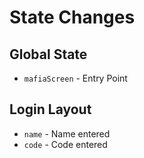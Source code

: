 # State Changes
## Global State
- `mafiaScreen` - Entry Point

## Login Layout
- `name` - Name entered
- `code` - Code entered
